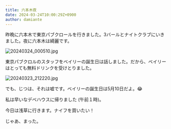 ```yaml
---
title: 六本木夜
date: 2024-03-24T10:00:29Z+0900
author: damiante
---
```

昨晩に六本木で東京パブクロールを行きました。3バールとナイトクラブにいきました。夜に六本木は綺麗です。

![20240324_000510.jpg](https://github.com/devhou-se/www-jp/assets/12438044/81046260-721d-4a70-9261-8c493c737642)

東京パブクロルのスタッフをベイリーの誕生日は話しました。だから、ベイリーはとっても無料ドリンクを受けとりました。

![20240323_212220.jpg](https://github.com/devhou-se/www-jp/assets/12438044/a541f124-00b0-46b2-84e9-04ec91bf7208)

でも、じつは、それは嘘です。ベイリーの誕生日は5月10日だよ。😂

私は早いなデベハウスに帰りました (午前１時)。

今日は浅草に行きます。ナイフを買いたい！

じゃあ、まった。
